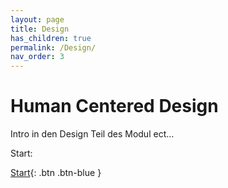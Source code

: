 ```yaml
---
layout: page
title: Design
has_children: true
permalink: /Design/
nav_order: 3
---
```


# Human Centered Design
Intro in den Design Teil des Modul ect...

Start:

[Start](https://matthiasmeierkoch.github.io/hcd-documentation/Design/Ann%C3%A4herung-an-das-Design){: .btn .btn-blue }
